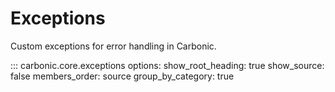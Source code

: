 # Exceptions

Custom exceptions for error handling in Carbonic.

::: carbonic.core.exceptions
    options:
      show_root_heading: true
      show_source: false
      members_order: source
      group_by_category: true